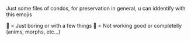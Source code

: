 Just some files of condos, for preservation in general, u can iddentify with this emojis 

💙 < Just boring or with a few things
🖤 < Not working good or completelly (anims, morphs, etc...) 
